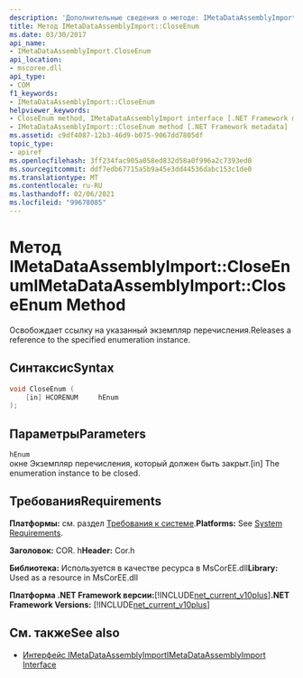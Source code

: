 ```yaml
---
description: 'Дополнительные сведения о методе: IMetaDataAssemblyImport:: CloseEnum'
title: Метод IMetaDataAssemblyImport::CloseEnum
ms.date: 03/30/2017
api_name:
- IMetaDataAssemblyImport.CloseEnum
api_location:
- mscoree.dll
api_type:
- COM
f1_keywords:
- IMetaDataAssemblyImport::CloseEnum
helpviewer_keywords:
- CloseEnum method, IMetaDataAssemblyImport interface [.NET Framework metadata]
- IMetaDataAssemblyImport::CloseEnum method [.NET Framework metadata]
ms.assetid: c9df4087-12b3-46d9-b075-9067dd7805df
topic_type:
- apiref
ms.openlocfilehash: 3ff234fac905a058ed832d58a0f996a2c7393ed0
ms.sourcegitcommit: ddf7edb67715a5b9a45e3dd44536dabc153c1de0
ms.translationtype: MT
ms.contentlocale: ru-RU
ms.lasthandoff: 02/06/2021
ms.locfileid: "99678085"
---
```

# <a name="imetadataassemblyimportcloseenum-method"></a><span data-ttu-id="a9f10-103">Метод IMetaDataAssemblyImport::CloseEnum</span><span class="sxs-lookup"><span data-stu-id="a9f10-103">IMetaDataAssemblyImport::CloseEnum Method</span></span>

<span data-ttu-id="a9f10-104">Освобождает ссылку на указанный экземпляр перечисления.</span><span class="sxs-lookup"><span data-stu-id="a9f10-104">Releases a reference to the specified enumeration instance.</span></span>  
  
## <a name="syntax"></a><span data-ttu-id="a9f10-105">Синтаксис</span><span class="sxs-lookup"><span data-stu-id="a9f10-105">Syntax</span></span>  
  
```cpp  
void CloseEnum (  
    [in] HCORENUM     hEnum  
);  
```  
  
## <a name="parameters"></a><span data-ttu-id="a9f10-106">Параметры</span><span class="sxs-lookup"><span data-stu-id="a9f10-106">Parameters</span></span>  

 `hEnum`  
 <span data-ttu-id="a9f10-107">окне Экземпляр перечисления, который должен быть закрыт.</span><span class="sxs-lookup"><span data-stu-id="a9f10-107">[in] The enumeration instance to be closed.</span></span>  
  
## <a name="requirements"></a><span data-ttu-id="a9f10-108">Требования</span><span class="sxs-lookup"><span data-stu-id="a9f10-108">Requirements</span></span>  

 <span data-ttu-id="a9f10-109">**Платформы:** см. раздел [Требования к системе](../../get-started/system-requirements.md).</span><span class="sxs-lookup"><span data-stu-id="a9f10-109">**Platforms:** See [System Requirements](../../get-started/system-requirements.md).</span></span>  
  
 <span data-ttu-id="a9f10-110">**Заголовок:** COR. h</span><span class="sxs-lookup"><span data-stu-id="a9f10-110">**Header:** Cor.h</span></span>  
  
 <span data-ttu-id="a9f10-111">**Библиотека:** Используется в качестве ресурса в MsCorEE.dll</span><span class="sxs-lookup"><span data-stu-id="a9f10-111">**Library:** Used as a resource in MsCorEE.dll</span></span>  
  
 <span data-ttu-id="a9f10-112">**Платформа .NET Framework версии:**[!INCLUDE[net_current_v10plus](../../../../includes/net-current-v10plus-md.md)]</span><span class="sxs-lookup"><span data-stu-id="a9f10-112">**.NET Framework Versions:** [!INCLUDE[net_current_v10plus](../../../../includes/net-current-v10plus-md.md)]</span></span>  
  
## <a name="see-also"></a><span data-ttu-id="a9f10-113">См. также</span><span class="sxs-lookup"><span data-stu-id="a9f10-113">See also</span></span>

- [<span data-ttu-id="a9f10-114">Интерфейс IMetaDataAssemblyImport</span><span class="sxs-lookup"><span data-stu-id="a9f10-114">IMetaDataAssemblyImport Interface</span></span>](imetadataassemblyimport-interface.md)
